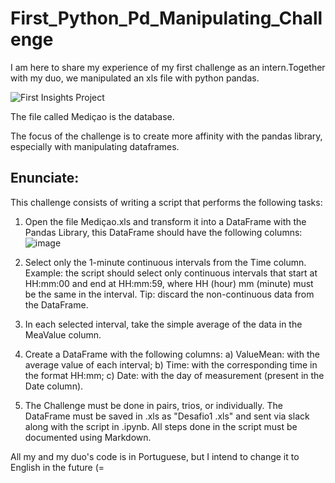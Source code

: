 # First_Python_Pd_Manipulating_Challenge
I am here to share my experience of my first challenge as an intern.Together with my duo, we manipulated an xls file with python pandas.

![First Insights Project](https://user-images.githubusercontent.com/102270053/189183580-51aaf5d2-a45e-430e-803c-b3f9e99dd951.png)

The file called Mediçao is the database.

The focus of the challenge is to create more affinity with the pandas library, especially with manipulating dataframes. 

<h2>Enunciate:</h2>

This challenge consists of writing a script that performs the following tasks:

1. Open the file Mediçao.xls and transform it into a DataFrame with the Pandas Library, this DataFrame should have the following columns:
![image](https://user-images.githubusercontent.com/102270053/189184191-00cfe802-9c0e-4f63-a77c-a0345ee89d6d.png)

2. Select only the 1-minute continuous intervals from the Time column. Example: the script should select only continuous intervals that start at HH:mm:00 and end at HH:mm:59, where HH (hour) mm (minute) must be the same in the interval.
Tip: discard the non-continuous data from the DataFrame.

3. In each selected interval, take the simple average of the data in the MeaValue column.

4. Create a DataFrame with the following columns:
    a) ValueMean: with the average value of each interval;
    b) Time: with the corresponding time in the format HH:mm;
    c) Date: with the day of measurement (present in the Date column).

5. The Challenge must be done in pairs, trios, or individually. The DataFrame must be saved in .xls as "Desafio1 <your names>.xls" and sent via slack along with the script in .ipynb. All steps done in the script must be documented using Markdown.

    
    

</h3> All my and my duo's code is in Portuguese, but I intend to change it to English in the future (= </h3>

